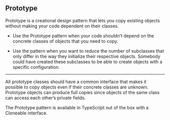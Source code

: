 Prototype
----
Prototype is a creational design pattern that lets you copy existing objects without making your code dependent on their classes.

- Use the Prototype pattern when your code shouldn’t depend on the concrete classes of objects that you need to copy.

- Use the pattern when you want to reduce the number of subclasses that only differ in the way they initialize their respective objects. Somebody could have created these subclasses to be able to create objects with a specific configuration.
-----

All prototype classes should have a common interface that makes it possible to copy objects even if their concrete classes are unknown. Prototype objects can produce full copies since objects of the same class can access each other’s private fields.

The Prototype pattern is available in TypeScript out of the box with a Cloneable interface.
